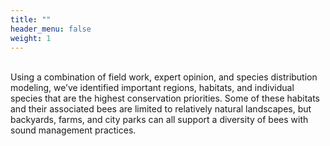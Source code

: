 ```yaml
---
title: ""
header_menu: false
weight: 1
---
```

<br>
Using a combination of field work, expert opinion, and species distribution modeling, we’ve identified important regions, habitats, and individual species that are the highest conservation priorities. Some of these habitats and their associated bees are limited to relatively natural landscapes, but backyards, farms, and city parks can all support a diversity of bees with sound management practices. 

